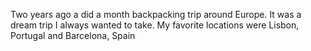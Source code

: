 Two years ago a did a month backpacking trip around Europe.
It was a dream trip I always wanted to take.
My favorite locations were Lisbon, Portugal and Barcelona, Spain
